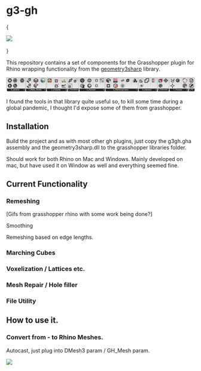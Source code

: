 # g3-gh

{

![](https://github.com/joelhi/g3-gh/blob/main/src/media/example_mesh.png)

}

This repository contains a set of components for the Grasshopper plugin for Rhino wrapping functionality from the [geometry3sharp](https://github.com/gradientspace/geometry3Sharp) library.

![](https://github.com/joelhi/g3-gh/blob/main/src/media/toolbar.png)

I found the tools in that library quite useful so, to kill some time during a global pandemic, I thought I'd expose some of them from grasshopper. 

## Installation

Build the project and as with most other gh plugins, just copy the g3gh.gha assembly and the geometry3sharp.dll to the grasshopper libraries folder.

Should work for both Rhino on Mac and Windows. Mainly developed on mac, but have used it on Window as well and everything seemed fine.

## Current Functionality

### Remeshing

[Gifs from grasshopper rhino with some work being done?]

Smoothing

Remeshing based on edge lengths.

### Marching Cubes

### Voxelization / Lattices etc.

### Mesh Repair / Hole filler

### File Utility

## How to use it.

### Convert from - to Rhino Meshes.

Autocast, just plug into DMesh3 param / GH_Mesh param.

![](https://github.com/joelhi/g3-gh/blob/main/src/media/cast.png)









